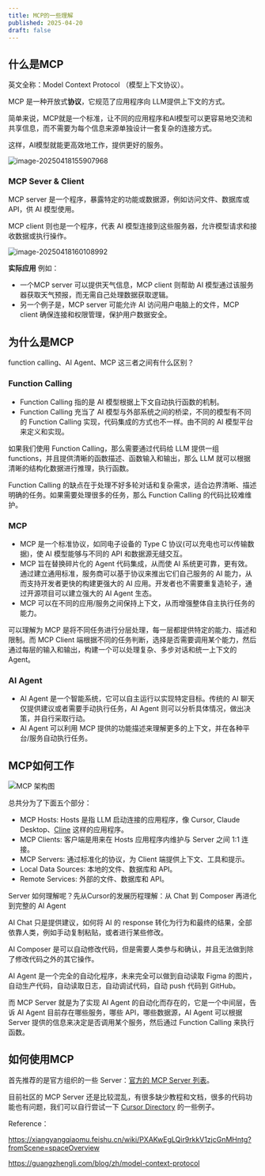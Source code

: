 ```yaml
---
title: MCP的一些理解
published: 2025-04-20
draft: false
---
```


## 什么是MCP

英文全称：Model Context Protocol （模型上下文协议）。

MCP 是一种开放式**协议**，它规范了应用程序向 LLM提供上下文的方式。

简单来说，MCP就是一个标准，让不同的应用程序和AI模型可以更容易地交流和共享信息，而不需要为每个信息来源单独设计一套复杂的连接方式。

这样，AI模型就能更高效地工作，提供更好的服务。

![image-20250418155907968](https://typora-1305283193.cos.ap-guangzhou.myqcloud.com/typora/image-20250418155907968.png)



### MCP Sever & Client

MCP server 是一个程序，暴露特定的功能或数据源，例如访问文件、数据库或 API，供 AI 模型使用。

MCP client 则也是一个程序，代表 AI 模型连接到这些服务器，允许模型请求和接收数据或执行操作。

![image-20250418160108992](https://typora-1305283193.cos.ap-guangzhou.myqcloud.com/typora/image-20250418160108992.png)

**实际应用** 例如：

- 一个MCP server 可以提供天气信息，MCP client 则帮助 AI 模型通过该服务器获取天气预报，而无需自己处理数据获取逻辑。
- 另一个例子是，MCP server 可能允许 AI 访问用户电脑上的文件，MCP client 确保连接和权限管理，保护用户数据安全。



## 为什么是MCP

function calling、AI Agent、MCP 这三者之间有什么区别？

### Function Calling

- Function Calling 指的是 AI 模型根据上下文自动执行函数的机制。
- Function Calling 充当了 AI 模型与外部系统之间的桥梁，不同的模型有不同的 Function Calling 实现，代码集成的方式也不一样。由不同的 AI 模型平台来定义和实现。



如果我们使用 Function Calling，那么需要通过代码给 LLM 提供一组 functions，并且提供清晰的函数描述、函数输入和输出，那么 LLM 就可以根据清晰的结构化数据进行推理，执行函数。

Function Calling 的缺点在于处理不好多轮对话和复杂需求，适合边界清晰、描述明确的任务。如果需要处理很多的任务，那么 Function Calling 的代码比较难维护。

### MCP

- MCP 是一个标准协议，如同电子设备的 Type C 协议(可以充电也可以传输数据)，使 AI 模型能够与不同的 API 和数据源无缝交互。
- MCP 旨在替换碎片化的 Agent 代码集成，从而使 AI 系统更可靠，更有效。通过建立通用标准，服务商可以基于协议来推出它们自己服务的 AI 能力，从而支持开发者更快的构建更强大的 AI 应用。开发者也不需要重复造轮子，通过开源项目可以建立强大的 AI Agent 生态。
- MCP 可以在不同的应用/服务之间保持上下文，从而增强整体自主执行任务的能力。



可以理解为 MCP 是将不同任务进行分层处理，每一层都提供特定的能力、描述和限制。而 MCP Client 端根据不同的任务判断，选择是否需要调用某个能力，然后通过每层的输入和输出，构建一个可以处理复杂、多步对话和统一上下文的 Agent。

### AI Agent

- AI Agent 是一个智能系统，它可以自主运行以实现特定目标。传统的 AI 聊天仅提供建议或者需要手动执行任务，AI Agent 则可以分析具体情况，做出决策，并自行采取行动。
- AI Agent 可以利用 MCP 提供的功能描述来理解更多的上下文，并在各种平台/服务自动执行任务。



## MCP如何工作

![MCP 架构图](https://typora-1305283193.cos.ap-guangzhou.myqcloud.com/typora/MCP.png)

总共分为了下面五个部分：

- MCP Hosts: Hosts 是指 LLM 启动连接的应用程序，像 Cursor, Claude Desktop、[Cline](https://github.com/cline/cline) 这样的应用程序。
- MCP Clients: 客户端是用来在 Hosts 应用程序内维护与 Server 之间 1:1 连接。
- MCP Servers: 通过标准化的协议，为 Client 端提供上下文、工具和提示。
- Local Data Sources: 本地的文件、数据库和 API。
- Remote Services: 外部的文件、数据库和 API。

Server 如何理解呢？先从Cursor的发展历程理解：从 Chat 到 Composer 再进化到完整的 AI Agent

AI Chat 只是提供建议，如何将 AI 的 response 转化为行为和最终的结果，全部依靠人类，例如手动复制粘贴，或者进行某些修改。

AI Composer 是可以自动修改代码，但是需要人类参与和确认，并且无法做到除了修改代码之外的其它操作。

AI Agent 是一个完全的自动化程序，未来完全可以做到自动读取 Figma 的图片，自动生产代码，自动读取日志，自动调试代码，自动 push 代码到 GitHub。

而 MCP Server 就是为了实现 AI Agent 的自动化而存在的，它是一个中间层，告诉 AI Agent 目前存在哪些服务，哪些 API，哪些数据源，AI Agent 可以根据 Server 提供的信息来决定是否调用某个服务，然后通过 Function Calling 来执行函数。



## 如何使用MCP

首先推荐的是官方组织的一些 Server：[官方的 MCP Server 列表](https://github.com/modelcontextprotocol/servers)。

目前社区的 MCP Server 还是比较混乱，有很多缺少教程和文档，很多的代码功能也有问题，我们可以自行尝试一下 [Cursor Directory](https://cursor.directory/) 的一些例子。





Reference：

https://xiangyangqiaomu.feishu.cn/wiki/PXAKwEgLQir9rkkV1zjcGnMHntg?fromScene=spaceOverview

https://guangzhengli.com/blog/zh/model-context-protocol





